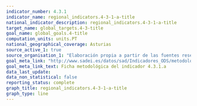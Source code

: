 ```yaml
---
indicator_number: 4.3.1
indicator_name: regional_indicators.4-3-1-a-title
national_indicator_description: regional_indicators.4-3-1-a-title
target_name: global_targets.4-3-title
goal_name: global_goals.4-title
computation_units: units.PT
national_geographical_coverage: Asturias
source_active_1: true
source_organisation_1: "Elaboración propia a partir de las fuentes reseñadas en la ficha metodológica."
goal_meta_link: "http://www.sadei.es/datos/sad/Indicadores_ODS/metodologia/4.3.1.a.pdf"
goal_meta_link_text: Ficha metodológica del indicador 4.3.1.a
data_last_update:  
data_non_statistical: false
reporting_status: complete
graph_title: regional_indicators.4-3-1-a-title
graph_type: line
---
```

